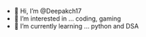 - 👋 Hi, I’m @Deepakch17
- 👀 I’m interested in ... coding, gaming
- 🌱 I’m currently learning ... python and DSA 

<!---
Deepakch17/Deepakch17 is a ✨ special ✨ repository because its `README.md` (this file) appears on your GitHub profile.
You can click the Preview link to take a look at your changes.
--->
